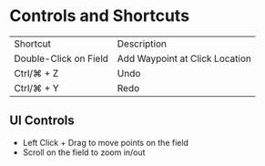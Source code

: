 # Controls and Shortcuts

<table>
<tr><td>Shortcut</td><td>Description</td></tr>
<tr><td>Double-Click on Field</td><td>Add Waypoint at Click Location</td></tr>
<tr><td>Ctrl/⌘ + Z</td><td>Undo</td></tr>
<tr><td>Ctrl/⌘ + Y</td><td>Redo</td></tr>
</table>

## UI Controls
* Left Click + Drag to move points on the field
* Scroll on the field to zoom in/out
